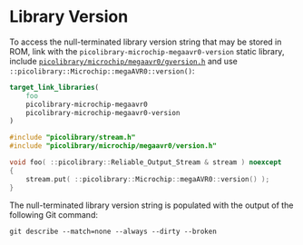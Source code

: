 # Library Version
To access the null-terminated library version string that may be stored in ROM, link with
the `picolibrary-microchip-megaavr0-version` static library, include
[`picolibrary/microchip/megaavr0/gversion.h`](https://github.com/apcountryman/picolibrary-microchip-megaavr0/blob/main/include/picolibrary/microchip/megaavr0/version.h)
and use `::picolibrary::Microchip::megaAVR0::version()`:
```cmake
target_link_libraries(
    foo
    picolibrary-microchip-megaavr0
    picolibrary-microchip-megaavr0-version
)
```
```c++
#include "picolibrary/stream.h"
#include "picolibrary/microchip/megaavr0/version.h"

void foo( ::picolibrary::Reliable_Output_Stream & stream ) noexcept
{
    stream.put( ::picolibrary::Microchip::megaAVR0::version() );
}
```
The null-terminated library version string is populated with the output of the following
Git command:
```shell
git describe --match=none --always --dirty --broken
```

